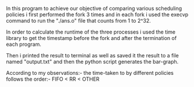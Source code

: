 In this program to achieve our objective of comparing various scheduling policies i first performed the fork 3 times and in each fork i used the execvp command to run the "./ans.o" file that counts from 1 to 2^32. 

In order to calculate the runtime of the three processes i used the time library to get the timestamp before the fork and after the termination of each program.

Then i printed the result to terminal as well as saved it the result to a file named "output.txt" and then the python script generates the bar-graph.


According to my observations:-
    the time-taken to by different policies follows the order:-
    FIFO < RR < OTHER